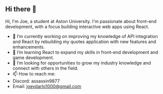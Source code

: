## Hi there 👋

Hi, I'm Joe, a student at Aston University. I'm passionate about front-end development, with a focus building interactive web apps using React.

- 🔭 I’m currently working on improving my knowledge of API integration and React by rebuilding my quotes application with new features and enhancements.
- 🌱 I’m learning React to expand my skills in front-end development and game development.
- 🤔 I’m looking for opportunities to grow my industry knowledge and connect with others in the field.
- 📫 How to reach me:
- Discord: assassin9877
- Email: joeydarlo1000@gmail.com


<!--
**JoeHughes9877/JoeHughes9877** is a ✨ _special_ ✨ repository because its `README.md` (this file) appears on your GitHub profile.

Here are some ideas to get you started:

- 🔭 I’m currently working on ...
- 🌱 I’m currently learning ...
- 👯 I’m looking to collaborate on ...
- 🤔 I’m looking for help with ...
- 💬 Ask me about ...
- 📫 How to reach me: ...
- 😄 Pronouns: ...
- ⚡ Fun fact: ...
-->
